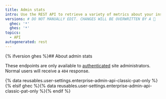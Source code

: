 ```yaml
---
title: Admin stats
intro: Use the REST API to retrieve a variety of metrics about your installation.
versions: # DO NOT MANUALLY EDIT. CHANGES WILL BE OVERWRITTEN BY A 🤖
  ghec: '*'
  ghes: '*'
topics:
  - API
autogenerated: rest
---
```


{% ifversion ghes %}## About admin stats

These endpoints are only available to [authenticated](/rest/overview/authenticating-to-the-rest-api) site administrators. Normal users will receive a `404` response.

{% data reusables.user-settings.enterprise-admin-api-classic-pat-only %}{% elsif ghec %}{% data reusables.user-settings.enterprise-admin-api-classic-pat-only %}{% endif %}

<!-- Content after this section is automatically generated -->
